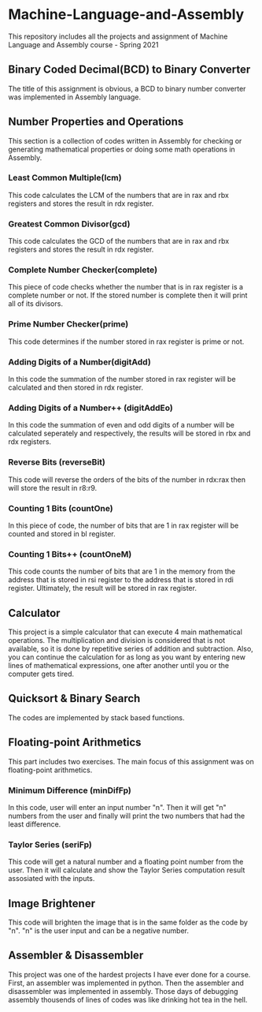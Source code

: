 # Machine-Language-and-Assembly
 This repository includes all the projects and assignment of Machine Language and Assembly course - Spring 2021

## Binary Coded Decimal(BCD) to Binary Converter
The title of this assignment is obvious, a BCD to binary number converter was implemented in Assembly language.

## Number Properties and Operations
This section is a collection of codes written in Assembly for checking or generating mathematical properties or doing some math operations in Assembly.
### Least Common Multiple(lcm)
This code calculates the LCM of the numbers that are in rax and rbx registers and stores the result in rdx register.
### Greatest Common Divisor(gcd)
This code calculates the GCD of the numbers that are in rax and rbx registers and stores the result in rdx register.
### Complete Number Checker(complete)
This piece of code checks whether the number that is in rax register is a complete number or not. If the stored number is complete then it will print all of its divisors.
### Prime Number Checker(prime)
This code determines if the number stored in rax register is prime or not.
### Adding Digits of a Number(digitAdd)
In this code the summation of the number stored in rax register will be calculated and then stored in rdx register.
### Adding Digits of a Number++ (digitAddEo)
In this code the summation of even and odd digits of a number will be calculated seperately and respectively, the results will be stored in rbx and rdx registers.
### Reverse Bits (reverseBit)
This code will reverse the orders of the bits of the number in rdx:rax then will store the result in r8:r9.
### Counting 1 Bits (countOne)
In this piece of code, the number of bits that are 1 in rax register will be counted and stored in bl register.
### Counting 1 Bits++ (countOneM)
This code counts the number of bits that are 1 in the memory from the address that is stored in rsi register to the address that is stored in rdi register. Ultimately, the result will be stored in rax register.

## Calculator
This project is a simple calculator that can execute 4 main mathematical operations. The multiplication and division is considered that is not available, so it is done by repetitive series of addition and subtraction. Also, you can continue the calculation for as long as you want by entering new lines of mathematical expressions, one after another until you or the computer gets tired.

## Quicksort & Binary Search
The codes are implemented by stack based functions.

## Floating-point Arithmetics
This part includes two exercises. The main focus of this assignment was on floating-point arithmetics.

### Minimum Difference (minDifFp)
In this code, user will enter an input number "n". Then it will get "n" numbers from the user and finally will print the two numbers that had the least difference.

### Taylor Series (seriFp)
This code will get a natural number and a floating point number from the user. Then it will calculate and show the Taylor Series computation result assosiated with the inputs.

## Image Brightener
This code will brighten the image that is in the same folder as the code by "n". "n" is the user input and can be a negative number.

## Assembler & Disassembler
This project was one of the hardest projects I have ever done for a course. First, an assembler was implemented in python. Then the assembler and disassembler was implemented in assembly. Those days of debugging assembly thousends of lines of codes was like drinking hot tea in the hell. 